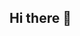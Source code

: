 ## Hi there 👋

<!--
**5eungwon/5eungwon** is a ✨ _special_ ✨ repository because its `README.md` (this file) appears on your GitHub profile.

Here are some ideas to get you started:

💻 **Computer Science Student** | 🚀 Passionate Developer 

- 🔭 I’m currently working on 섭식장애를 가진 사람들을 위한 웹 개발 진행중
- 🌱 I’m currently learning 서버(백엔드)
- 👯 I’m looking to collaborate on ...
- 🤔 I’m looking for help with ...
- 💬 Ask me about ...
- 📫 How to reach me: kimseung0630@khu.ac.kr
- 😄 Pronouns: ...
- ⚡ Fun fact: ...
-->

